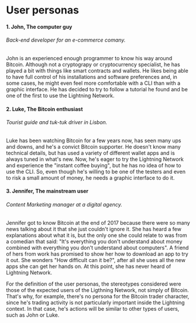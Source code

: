 # User personas

#### 1. John, The computer guy

###### Back-end developer for an e-commerce comany.

John is an experienced enough programmer to know his way around Bitcoin. Although not a cryptograpy or cryptocurrency specialist, he has played a bit with things like smart contracts and wallets. He likes being able to have full control of his installations and software preferences and, in some cases, he might even feel more comfortable with a CLI than with a graphic interface. He has decided to try to follow a tutorial he found and be one of the first to use the Lightning Network.

#### 2. Luke, The Bitcoin enthusiast

###### Tourist guide and tuk-tuk driver in Lisbon.

Luke has been watching Bitcoin for a few years now, has seen many ups and downs, and he's a convict Bitcoin supporter. He doesn't know many technical details, but has used a variety of different wallet apps and is always tuned in what's new. Now, he's eager to try the Lightning Network and experience the "instant coffee buying", but he has no idea of how to use the CLI. So, even though he's willing to be one of the testers and even to risk a small amount of money, he needs a graphic interface to do it.

#### 3. Jennifer, The mainstream user

###### Content Marketing manager at a digital agency.

Jennifer got to know Bitcoin at the end of 2017 because there were so many news talking about it that she just couldn't ignore it. She has heard a few explanations about what it is, but the only one she could relate to was from a comedian that said: "It's everything you don't understand about money combined with everything you don't understand about computers". A friend of hers from work has promised to show her how to download an app to try it out. She wonders "How difficult can it be?", after all she uses all the new apps she can get her hands on. At this point, she has never heard of Lightning Network.



For the definition of the user personas, the stereotypes considered were those of the expected users of the Ligthning Network, not simply of Bitcoin. That's why, for example, there's no persona for the Bitcoin trader character, since he's trading activity is not particularly important inside the Lightning context. In that case, he's actions will be similar to other types of users, such as John or Luke.

